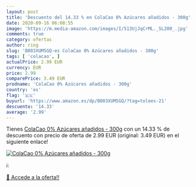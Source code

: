 ```yaml
---
layout: post
title: 'Descuento del 14.33 % en ColaCao 0% Azúcares añadidos - 300g'
date: 2020-09-16 06:08:55
image: 'https://m.media-amazon.com/images/I/513UjJqCrML._SL200_.jpg'
comments: true
category: ofertas
author: ring
slug: 'B003XUM5GQ-es ColaCao 0% Azúcares añadidos - 300g'
tags: [ 'colacao', ]
actualPrice: 2.99 EUR
currency: EUR
price: 2.99
comparePrice: 3.49 EUR
prodname: 'ColaCao 0% Azúcares añadidos - 300g'
country: 'es'
flag: '🇪🇸'
buyurl: 'https://www.amazon.es/dp/B003XUM5GQ/?tag=tolees-21'
descuento: '14.33'
average: '2.99'
---
```


Tienes [ColaCao 0% Azúcares añadidos - 300g](https://www.amazon.es/dp/B003XUM5GQ/?tag=tolees-21) con un 14.33 % de descuento con precio de oferta de 2.99 EUR (original: 3.49 EUR) en el siguiente enlace!

[![ColaCao 0% Azúcares añadidos - 300g](https://m.media-amazon.com/images/I/513UjJqCrML._SL200_.jpg)](https://www.amazon.es/dp/B003XUM5GQ/?tag=tolees-21)

ℹ️:


[🛒 Accede a la oferta!!](https://www.amazon.es/dp/B003XUM5GQ/?tag=tolees-21)
